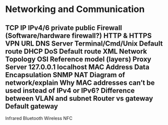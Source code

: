 # Networking and Communication

TCP
IP IPv4/6 private public
Firewall (Software/hardware firewall?)
HTTP & HTTPS
VPN
URL
DNS
Server
Terminal/Cmd/Unix
Default route
DHCP
DoS
Default route
XML
Network Topology
OSI Reference model (layers)
Proxy Server
127.0.0.1 localhost
MAC Address
Data Encapsulation
SNMP
NAT
Diagram of network/explain
Why MAC addresses can’t be used instead of IPv4 or IPv6?
Difference between VLAN and subnet
Router vs gateway
Default gateway
--------------------------------------------------------
Infrared
Bluetooth
Wireless
NFC
